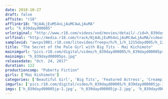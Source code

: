 ```yaml
---
date: 2018-10-27
draft: false
affsite: "r18"
afflinkr18: "NjA4LjEuMS4xLjAuMC4wLjAuMA"
url: "h_839dayd00005"
urloriginal: "http://www.r18.com/videos/vod/movies/detail/-/id=h_839dayd00005"
urlfinal: "http://media.r18.com/track/NjA4LjEuMS4xLjAuMC4wLjAuMA/videos/vod/movies/detail/-/id=h_839dayd00005"
samplevid: "awspv3001.r18.com/litevideo/freepv/h/h_1/h_1215dayd005/h_1215dayd005_dmb_w.mp4"
title: "The Secret of the Pale Girl with Big Tits - Mai Kichimoto"
mainimgurl: "pics.r18.com/digital/video/h_839dayd00005/h_839dayd00005ps.jpg"
mainimgs: "h_839dayd00005ps.jpg"
releasedate: "Oct. 24, 2017"
duration: 122
productioncomp: "Puberty Fiction"
girls: ['Mai Kishimoto']
categories: ['Beautiful Girl', 'Big Tits', 'Featured Actress', 'Creampie', 'Hi-Def']
imgurls: ['pics.r18.com/digital/video/h_839dayd00005/h_839dayd00005jp-1.jpg', 'pics.r18.com/digital/video/h_839dayd00005/h_839dayd00005jp-2.jpg', 'pics.r18.com/digital/video/h_839dayd00005/h_839dayd00005jp-3.jpg', 'pics.r18.com/digital/video/h_839dayd00005/h_839dayd00005jp-4.jpg', 'pics.r18.com/digital/video/h_839dayd00005/h_839dayd00005jp-5.jpg', 'pics.r18.com/digital/video/h_839dayd00005/h_839dayd00005jp-6.jpg', 'pics.r18.com/digital/video/h_839dayd00005/h_839dayd00005jp-7.jpg', 'pics.r18.com/digital/video/h_839dayd00005/h_839dayd00005jp-8.jpg', 'pics.r18.com/digital/video/h_839dayd00005/h_839dayd00005jp-9.jpg', 'pics.r18.com/digital/video/h_839dayd00005/h_839dayd00005jp-10.jpg', 'pics.r18.com/digital/video/h_839dayd00005/h_839dayd00005jp-11.jpg', 'pics.r18.com/digital/video/h_839dayd00005/h_839dayd00005jp-12.jpg', 'pics.r18.com/digital/video/h_839dayd00005/h_839dayd00005jp-13.jpg', 'pics.r18.com/digital/video/h_839dayd00005/h_839dayd00005jp-14.jpg', 'pics.r18.com/digital/video/h_839dayd00005/h_839dayd00005jp-15.jpg', 'pics.r18.com/digital/video/h_839dayd00005/h_839dayd00005jp-16.jpg', 'pics.r18.com/digital/video/h_839dayd00005/h_839dayd00005jp-17.jpg', 'pics.r18.com/digital/video/h_839dayd00005/h_839dayd00005jp-18.jpg', 'pics.r18.com/digital/video/h_839dayd00005/h_839dayd00005jp-19.jpg', 'pics.r18.com/digital/video/h_839dayd00005/h_839dayd00005jp-20.jpg']
imgs: ['h_839dayd00005jp-1.jpg', 'h_839dayd00005jp-2.jpg', 'h_839dayd00005jp-3.jpg', 'h_839dayd00005jp-4.jpg', 'h_839dayd00005jp-5.jpg', 'h_839dayd00005jp-6.jpg', 'h_839dayd00005jp-7.jpg', 'h_839dayd00005jp-8.jpg', 'h_839dayd00005jp-9.jpg', 'h_839dayd00005jp-10.jpg', 'h_839dayd00005jp-11.jpg', 'h_839dayd00005jp-12.jpg', 'h_839dayd00005jp-13.jpg', 'h_839dayd00005jp-14.jpg', 'h_839dayd00005jp-15.jpg', 'h_839dayd00005jp-16.jpg', 'h_839dayd00005jp-17.jpg', 'h_839dayd00005jp-18.jpg', 'h_839dayd00005jp-19.jpg', 'h_839dayd00005jp-20.jpg']
---
```

